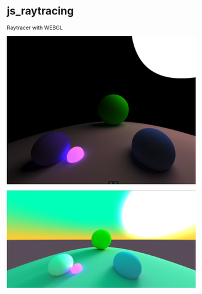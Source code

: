 # js_raytracing
Raytracer with WEBGL

<p align="center">
    <img src = "showcase/screen01.png">
</p>

<p align="center">
    <img src = "showcase/screen02.png">
</p>